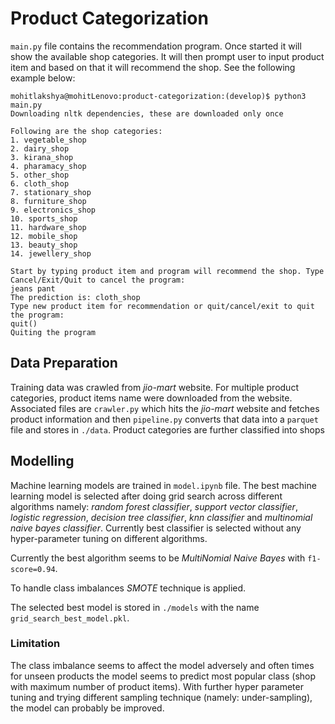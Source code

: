 # Product Categorization

`main.py` file contains the recommendation program. Once started it will show the available shop categories. It will then prompt user to input product item and based on that it will recommend the shop. See the following example below:

```
mohitlakshya@mohitLenovo:product-categorization:(develop)$ python3 main.py
Downloading nltk dependencies, these are downloaded only once

Following are the shop categories:
1. vegetable_shop
2. dairy_shop
3. kirana_shop
4. pharamacy_shop
5. other_shop
6. cloth_shop
7. stationary_shop
8. furniture_shop
9. electronics_shop
10. sports_shop
11. hardware_shop
12. mobile_shop
13. beauty_shop
14. jewellery_shop

Start by typing product item and program will recommend the shop. Type Cancel/Exit/Quit to cancel the program:
jeans pant
The prediction is: cloth_shop
Type new product item for recommendation or quit/cancel/exit to quit the program:
quit()
Quiting the program
```

## Data Preparation

Training data was crawled from *jio-mart* website. For multiple product categories, product items name were downloaded from the website. Associated files are `crawler.py` which hits the *jio-mart* website and fetches product information and then `pipeline.py` converts that data into a `parquet` file and stores in `./data`. Product categories are further classified into shops

## Modelling

Machine learning models are trained in `model.ipynb` file. The best machine learning model is selected after doing grid search across different algorithms namely: *random forest classifier*, *support vector classifier*, *logistic regression*, *decision tree classifier*, *knn classifier* and *multinomial naive bayes classifier*. Currently best classifier is selected without any hyper-parameter tuning on different algorithms.

Currently the best algorithm seems to be *MultiNomial Naive Bayes* with `f1-score=0.94`. 

To handle class imbalances *SMOTE* technique is applied. 

The selected best model is stored in `./models` with the name `grid_search_best_model.pkl`.

### Limitation

The class imbalance seems to affect the model adversely and often times for unseen products the model seems to predict most popular class (shop with maximum number of product items). With further hyper parameter tuning and trying different sampling technique (namely: under-sampling), the model can probably be improved.